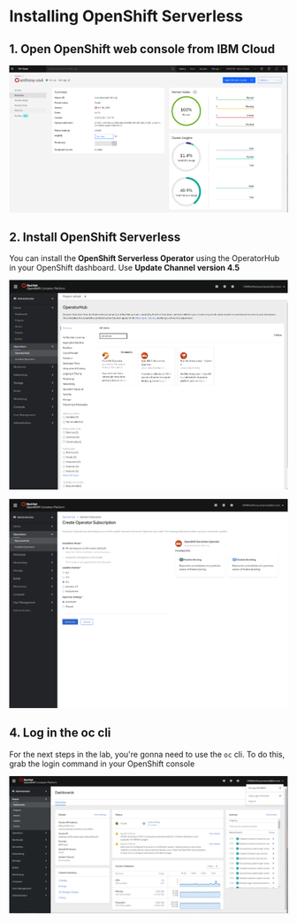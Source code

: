 # Installing OpenShift Serverless

## 1. Open OpenShift web console from IBM Cloud

![IBM Cloud dashboard](../.gitbook/assets/annotation-2020-08-23-122252.png)

## 2. Install OpenShift Serverless

You can install the **OpenShift Serverless Operator** using the OperatorHub in your OpenShift dashboard. Use **Update Channel version 4.5**

![Serverless Operator](https://github.com/IBM/openshift-serverless-nodejs-couchdb/raw/main/images/serverless-operator.png)

![Serverless Operator Configuration](https://github.com/IBM/openshift-serverless-nodejs-couchdb/raw/main/images/serverless-operator-config.png)

## 4. Log in the oc cli

For the next steps in the lab, you're gonna need to use the `oc` cli. To do this, grab the login command in your OpenShift console

![](../.gitbook/assets/image.png)

